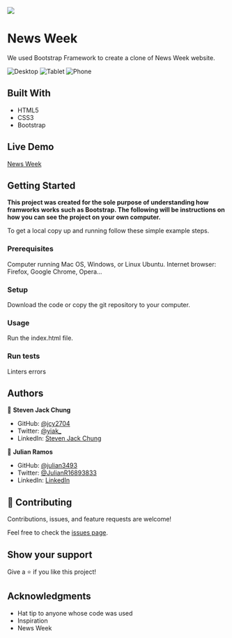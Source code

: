 ![](https://img.shields.io/badge/Microverse-blueviolet)

# News Week

We used Bootstrap Framework to create a clone of News Week website.

![Desktop](Screenshots/Desktop.png)
![Tablet](Screenshots/Tablet.png)
![Phone](Screenshots/Phone.png)


## Built With

- HTML5
- CSS3
- Bootstrap

## Live Demo

[News Week](https://rawcdn.githack.com/julian3493/newsweek-using-bootstrap/768cd735f7c102a1aff7bfbc038c2080a23e3c59/index.html)

## Getting Started

**This project was created for the sole purpose of understanding how framworks works such as Bootstrap. The following will be instructions on how you can see the project on your own computer.**


To get a local copy up and running follow these simple example steps.

### Prerequisites
Computer running Mac OS, Windows, or Linux Ubuntu.
Internet browser: Firefox, Google Chrome, Opera...

### Setup
Download the code or copy the git repository to your computer.

### Usage
Run the index.html file.

### Run tests
Linters errors



## Authors

👤 **Steven Jack Chung**

- GitHub: [@jcy2704](https://github.com/jcy2704)
- Twitter: [@yiak_](https://twitter.com/yiak_)
- LinkedIn: [Steven Jack Chung](https://linkedin.com/in/stevenjchung)

👤 **Julian Ramos**

- GitHub: [@julian3493](https://github.com/julian3493)
- Twitter: [@JulianR16893833](https://twitter.com/JulianR16893833)
- LinkedIn: [LinkedIn](https://www.linkedin.com/in/juli%C3%A1n-ricardo-ramos-arevalo-3868ba135/)

## 🤝 Contributing

Contributions, issues, and feature requests are welcome!

Feel free to check the [issues page](https://github.com/julian3493/newsweek-using-bootstrap/issues).

## Show your support

Give a ⭐️ if you like this project!

## Acknowledgments

- Hat tip to anyone whose code was used
- Inspiration
- News Week
